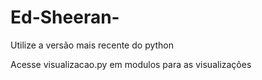 # Ed-Sheeran-

Utilize a versão mais recente do python


Acesse visualizacao.py em modulos para as visualizações
